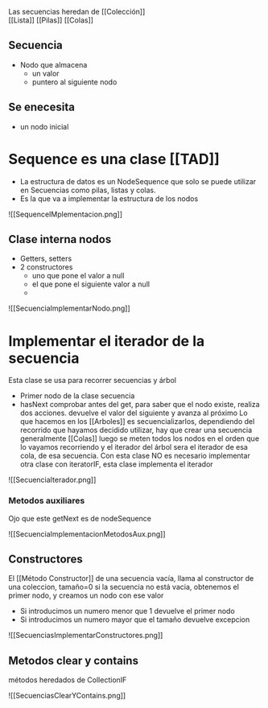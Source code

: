 Las secuencias heredan de [[Colección]]  
[[Lista]] [[Pilas]] [[Colas]]
## Secuencia
- Nodo que almacena
	- un valor 
	- puntero al siguiente nodo

## Se enecesita
- un nodo inicial

# Sequence es una clase [[TAD]]
- La estructura de datos es un NodeSequence que solo se puede utilizar en Secuencias como pilas, listas y colas.
- Es la que va a implementar la estructura de los nodos

![[Sequence<E>IMplementacion.png]]

## Clase interna nodos

- Getters, setters
- 2 constructores 
	- uno que pone el valor a null
	-  el que pone el siguiente valor a null
	- 

![[SecuenciaImplementarNodo.png]]

# Implementar el iterador de la secuencia
Esta clase se usa para recorrer secuencias y árbol

- Primer nodo de la clase secuencia
- hasNext comprobar antes del get, para saber que el nodo existe, realiza dos acciones. devuelve el valor del siguiente y avanza al próximo
Lo que hacemos en los [[Arboles]] es secuencializarlos,  dependiendo del recorrido que hayamos decidido utilizar, hay que crear una secuencia generalmente [[Colas]] luego se meten todos los nodos en el orden que lo vayamos recorriendo y el iterador del árbol sera el iterador de esa cola, de esa secuencia. 
Con esta clase NO es necesario implementar otra clase con iteratorIF, esta clase implementa el iterador



![[SecuenciaIterador.png]]


### Metodos auxiliares
Ojo que este getNext es de nodeSequence

![[SecuenciaImplementacionMetodosAux.png]]

## Constructores
 El [[Método Constructor]]  de una secuencia vacía, llama al constructor de una coleccion, tamaño=0
si la secuencia no está vacia, obtenemos el primer nodo, y  creamos un nodo con ese valor
- Si introducimos un numero menor que 1 devuelve el primer nodo
-  Si introducimos un numero mayor que el tamaño devuelve excepcion

![[SecuenciasImplementarConstructores.png]]

## Metodos clear y contains
métodos heredados de CollectionIF


![[SecuenciasClearYContains.png]]